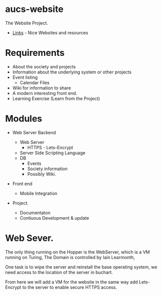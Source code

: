 # aucs-website
The Website Project.

* [Links](links.md) - Nice Websites and resources

# Requirements

* About the society and projects
* Information about the underlying system or other projects
* Event listing
    * Calendar Files
* Wiki for information to share
* A modern interesting front end.
* Learning Exercise (Learn from the Project)

# Modules

* Web Server Backend
    * Web Server 
        * HTTPS - Lets-Encrypt
    * Server Side Scripting Language
    * DB 
        * Events
        * Society information
        * Possibly Wiki.

* Front end
    * Mobile Integration

* Project.
    * Documentaton
    * Contiuous Development & update

# Web Sever.

The only thing running on the Hopper is the WebServer, which is a VM running on Turing, 
The Domain is controlled by Iain Learmonth,

One task is to wipe the server and reinstall the base operating system, we need access to the location of the server in buchart.

From here we will add a VM for the website in the same way add Lets-Encrypt to the server to enable secure HTTPS access.


